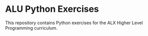 # ALU Python Exercises

This repository contains Python exercises for the ALX Higher Level Programming curriculum.

